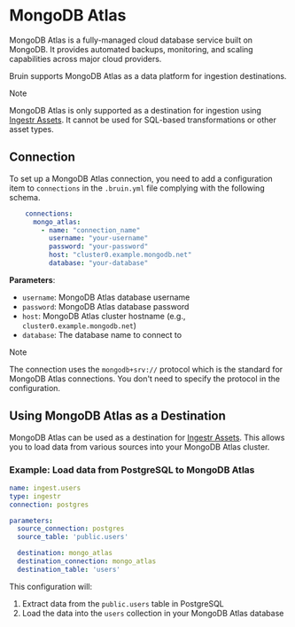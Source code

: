 # MongoDB Atlas

MongoDB Atlas is a fully-managed cloud database service built on MongoDB. It provides automated backups, monitoring, and scaling capabilities across major cloud providers.

Bruin supports MongoDB Atlas as a data platform for ingestion destinations.

> [!NOTE]
> MongoDB Atlas is only supported as a destination for ingestion using [Ingestr Assets](../assets/ingestr.md). It cannot be used for SQL-based transformations or other asset types.

## Connection

To set up a MongoDB Atlas connection, you need to add a configuration item to `connections` in the `.bruin.yml` file complying with the following schema.

```yaml
    connections:
      mongo_atlas:
        - name: "connection_name"
          username: "your-username"
          password: "your-password"
          host: "cluster0.example.mongodb.net"
          database: "your-database"
```

**Parameters**:
- `username`: MongoDB Atlas database username
- `password`: MongoDB Atlas database password
- `host`: MongoDB Atlas cluster hostname (e.g., `cluster0.example.mongodb.net`)
- `database`: The database name to connect to

> [!NOTE]
> The connection uses the `mongodb+srv://` protocol which is the standard for MongoDB Atlas connections. You don't need to specify the protocol in the configuration.

## Using MongoDB Atlas as a Destination

MongoDB Atlas can be used as a destination for [Ingestr Assets](../assets/ingestr.md). This allows you to load data from various sources into your MongoDB Atlas cluster.

### Example: Load data from PostgreSQL to MongoDB Atlas

```yaml
name: ingest.users
type: ingestr
connection: postgres

parameters:
  source_connection: postgres
  source_table: 'public.users'

  destination: mongo_atlas
  destination_connection: mongo_atlas
  destination_table: 'users'
```

This configuration will:
1. Extract data from the `public.users` table in PostgreSQL
2. Load the data into the `users` collection in your MongoDB Atlas database
